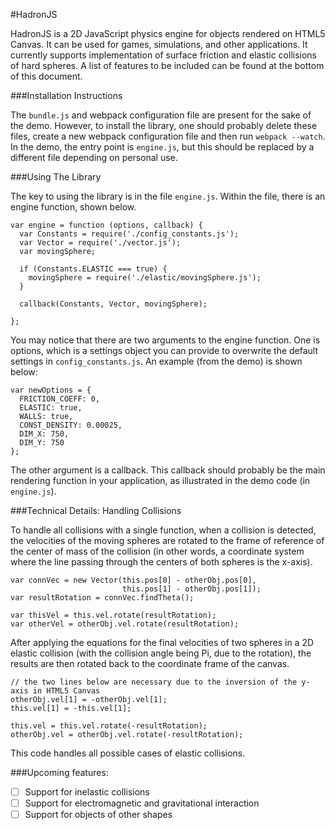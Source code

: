 #HadronJS

HadronJS is a 2D JavaScript physics engine for objects rendered on HTML5 Canvas. It can be used for games, simulations, and other applications. It currently supports implementation of surface friction and elastic collisions of hard spheres. A list of features to be included can be found at the bottom of this document.

###Installation Instructions

The `bundle.js` and webpack configuration file are present for the sake of the demo. However, to install the library, one should probably delete these files, create a new webpack configuration file and then run `webpack --watch`. In the demo, the entry point is `engine.js`, but this should be replaced by a different file depending on personal use.

###Using The Library

The key to using the library is in the file `engine.js`. Within the file, there is an engine function, shown below.

```
var engine = function (options, callback) {
  var Constants = require('./config_constants.js');
  var Vector = require('./vector.js');
  var movingSphere;

  if (Constants.ELASTIC === true) {
    movingSphere = require('./elastic/movingSphere.js');
  }

  callback(Constants, Vector, movingSphere);

};

```

You may notice that there are two arguments to the engine function. One is options, which is a settings object you can provide to overwrite the default settings in `config_constants.js`. An example (from the demo) is shown below:

```
var newOptions = {
  FRICTION_COEFF: 0,
  ELASTIC: true,
  WALLS: true,
  CONST_DENSITY: 0.00025,
  DIM_X: 750,
  DIM_Y: 750
};
```
The other argument is a callback. This callback should probably be the main rendering function in your application, as illustrated in the demo code (in `engine.js`).

###Technical Details: Handling Collisions

To handle all collisions with a single function, when a collision is detected, the velocities of the moving spheres are rotated to the frame of reference of the center of mass of the collision (in other words, a coordinate system where the line passing through the centers of both spheres is the x-axis).

```
var connVec = new Vector(this.pos[0] - otherObj.pos[0],
                         this.pos[1] - otherObj.pos[1]);
var resultRotation = connVec.findTheta();

var thisVel = this.vel.rotate(resultRotation);
var otherVel = otherObj.vel.rotate(resultRotation);
```

After applying the equations for the final velocities of two spheres in a 2D elastic collision (with the collision angle being Pi, due to the rotation), the results are then rotated back to the coordinate frame of the canvas.

```
// the two lines below are necessary due to the inversion of the y-axis in HTML5 Canvas
otherObj.vel[1] = -otherObj.vel[1];
this.vel[1] = -this.vel[1];

this.vel = this.vel.rotate(-resultRotation);
otherObj.vel = otherObj.vel.rotate(-resultRotation);
```
This code handles all possible cases of elastic collisions.

###Upcoming features:
* [ ] Support for inelastic collisions
* [ ] Support for electromagnetic and gravitational interaction
* [ ] Support for objects of other shapes
